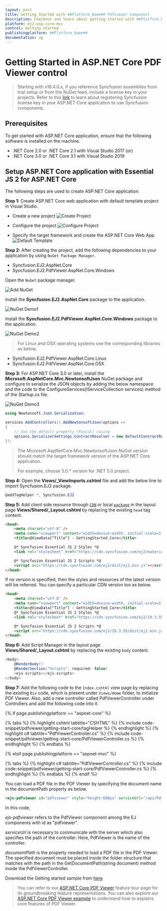 ```yaml
---
layout: post
title: Getting Started with ##Platform_Name## Pdfviewer Component
description: Checkout and learn about getting started with ##Platform_Name## Pdfviewer component of Syncfusion Essential JS 2 and more details.
platform: ej2-asp-core-mvc
control: Getting Started
publishingplatform: ##Platform_Name##
documentation: ug
---
```



# Getting Started in ASP.NET Core PDF Viewer control

> Starting with v16.4.0.x, if you reference Syncfusion assemblies from trial setup or from the NuGet feed, include a license key in your projects. Refer to this [link](https://help.syncfusion.com/common/essential-studio/licensing/license-key) to learn about registering Syncfusion license key in your ASP.NET Core application to use Syncfusion components.

## Prerequisites

To get started with ASP.NET Core application, ensure that the following software is installed on the machine.
* .NET Core 2.0 or .NET Core 2.1 with Visual Studio 2017
(or)
* .NET Core 3.0 or .NET Core 3.1 with Visual Studio 2019

## Setup ASP.NET Core application with Essential JS 2 for ASP.NET Core

The following steps are used to create ASP.NET Core application.

**Step 1:** Create ASP.NET Core web application with default template project in Visual Studio.

* Create a new project
![Create Project](images/create_new_project_core.png)

* Configure the project
![Configure Project](images/configure_new_project_core.png)

* Specify the target framework and create the ASP.NET Core Web App.
![Default Template](images/create_core_web_app.png)

**Step 2:** After creating the project, add the following dependencies to your application by using `NuGet Package Manager`.
* Syncfusion.EJ2.AspNet.Core
* Syncfusion.EJ2.PdfViewer.AspNet.Core.Windows

Open the `NuGet` package manager.

![Add NuGet](images/add_nuget_packages_core.png)

Install the **Syncfusion.EJ2.AspNet.Core** package to the application.

![NuGet Demo1](images/nuget_ej2_core.png)

Install the **Syncfusion.EJ2.PdfViewer.AspNet.Core.Windows** package to the application.

![NuGet Demo2](images/nuget_ej2_pdfviewer_core.png)

>For Linux and OSX operating systems use the corresponding libraries as below,
* Syncfusion.EJ2.PdfViewer.AspNet.Core.Linux
* Syncfusion.EJ2.PdfViewer.AspNet.Core.OSX

**Step 3:** For ASP.NET Core 3.0 or later, install the **Microsoft.AspNetCore.Mvc.NewtonsoftJson** NuGet package and configure to serialize the JSON objects by adding the below namespace and the code to the ConfigureServices(IServiceCollection services) method of the Startup.cs file.

![NuGet Demo3](images/nuget_newtonsoftjson.png)

```cs
using Newtonsoft.Json.Serialization;
```

```cs
services.AddControllers().AddNewtonsoftJson(options =>
{
    // Use the default property (Pascal) casing
    options.SerializerSettings.ContractResolver = new DefaultContractResolver();
});
```

>The Microsoft.AspNetCore.Mvc.NewtonsoftJson NuGet version should match the target framework version of the ASP.NET Core application.
>
>For example, choose 5.0.* version for .NET 5.0 project.

**Step 4:** Open the **Views/_ViewImports.cshtml** file and add the below line to import Syncfusion.EJ2 package.

```cs
@addTagHelper *, Syncfusion.EJ2
```

**Step 5:** Add client side resource through [`CDN`](https://cdn.syncfusion.com/ej2/dist/ej2.min.js) or local [`package`](https://www.npmjs.com/package/@syncfusion/ej2) in the layout page **Views/Shared/_Layout.cshtml** by replacing the existing `head` tag content.

```html
<head>
    <meta charset="utf-8" />
    <meta name="viewport" content="width=device-width, initial-scale=1.0" />
    <title>@ViewData["Title"] - GettingStarted_Core</title>

    @* Syncfusion Essential JS 2 Styles *@
    <link rel="stylesheet" href="https://cdn.syncfusion.com/ej2/material.css" />

    @* Syncfusion Essential JS 2 Scripts *@
    <script src="https://cdn.syncfusion.com/ej2/dist/ej2.min.js"></script>
</head>
```

If no version is specified, then the styles and resources of the latest version will be referred. You can specify a particular CDN version too as below.

```html
<head>
    <meta charset="utf-8" />
    <meta name="viewport" content="width=device-width, initial-scale=1.0" />
    <title>@ViewData["Title"] - GettingStarted_Core</title>
    @* Syncfusion Essential JS 2 Styles *@
    <link rel="stylesheet" href="https://cdn.syncfusion.com/ej2/19.3.55/material.css" />

    @* Syncfusion Essential JS 2 Scripts *@
    <script src="https://cdn.syncfusion.com/ej2/19.3.55/dist/ej2.min.js"></script>
</head>
```

**Step 6:** Add Script Manager in the layout page **Views/Shared/_Layout.cshtml** by replacing the existing `body` content.

```cs
<body>
    @RenderBody()
    @RenderSection("Scripts", required: false)
    <ejs-scripts></ejs-scripts>
</body>
```

**Step 7:** Add the following code to the `Index.cshtml` view page by replacing the existing `Div` code, which is present under `Views/Home` folder, to initialize PDF Viewer. Also, add a new controller called PdfViewerController under Controllers and add the following code into it.

{% if page.publishingplatform == "aspnet-core" %}

{% tabs %}
{% highlight cshtml tabtitle="CSHTML" %}
{% include code-snippet/pdfviewer/getting-start-core/tagHelper %}
{% endhighlight %}
{% highlight c# tabtitle="PdfViewerController.cs" %}
{% include code-snippet/pdfviewer/getting-start-core/PdfViewerController.cs %}
{% endhighlight %}
{% endtabs %}

{% elsif page.publishingplatform == "aspnet-mvc" %}

{% tabs %}
{% highlight c# tabtitle="PdfViewerController.cs" %}
{% include code-snippet/pdfviewer/getting-start-core/PdfViewerController.cs %}
{% endhighlight %}
{% endtabs %}
{% endif %}


You can load a PDF file in the PDF Viewer by specifying the document name in the documentPath property as below.

```html
<ejs-pdfviewer id="pdfviewer" style="height:600px" serviceUrl="/api/PdfViewer" documentPath="PDF_Succinctly.pdf"></ejs-pdfviewer>
```

In this code,

*ejs-pdfviewer* refers to the PdfViewer component among the EJ components with id as "pdfviewer".

*serviceUrl* is necessary to communicate with the server which also specifies the path of the controller. Here, PdfViewer is the name of the controller.

*documentPath* is the property needed to load a PDF file in the PDF Viewer. The specified document must be placed inside the folder structure that matches with the path in the GetDocumentPath(string document) method inside the PdfViewerController.

Download the Getting started sample from [here](https://www.syncfusion.com/downloads/support/directtrac/general/ze/GettingStarted_Core-1020074870.zip)

> You can refer to our [ASP.NET Core PDF Viewer](https://www.syncfusion.com/aspnet-core-ui-controls/pdf-viewer) feature tour page for its groundbreaking feature representations. You can also explore our [ASP.NET Core PDF Viewer example](https://ej2.syncfusion.com/aspnetcore/PdfViewer/Default#/material) to understand how to explains core features of PDF Viewer.